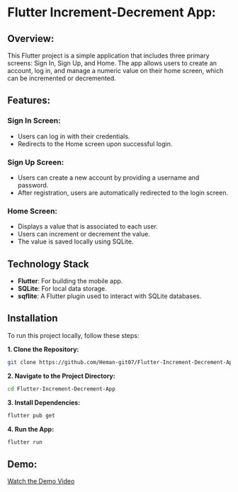 # Flutter Increment-Decrement App:
## Overview:
This Flutter project is a simple application that includes three primary screens: Sign In, Sign Up, and Home. The app allows users to create an account, log in, and manage a numeric value on their home screen, which can be incremented or decremented.

## Features:
### Sign In Screen:
 - Users can log in with their credentials.
 - Redirects to the Home screen upon successful login.

### Sign Up Screen:
 - Users can create a new account by providing a username and password.
 - After registration, users are automatically redirected to the login screen.

### Home Screen:
 - Displays a value that is associated to each user.
 - Users can increment or decrement the value.
 - The value is saved locally using SQLite.

## Technology Stack
 - **Flutter**: For building the mobile app.
 - **SQLite**: For local data storage.
 - **sqflite**: A Flutter plugin used to interact with SQLite databases.

## Installation
To run this project locally, follow these steps:

**1. Clone the Repository:**
```bash
git clone https://github.com/Heman-git07/Flutter-Increment-Decrement-App.git
```
**2. Navigate to the Project Directory:**
```bash
cd Flutter-Increment-Decrement-App
```
**3. Install Dependencies:**
```bash
flutter pub get
```
**4. Run the App:**
```bash
flutter run
```

## Demo:
[Watch the Demo Video](https://www.youtube.com/watch?v=NZ2BKLWixMw)


